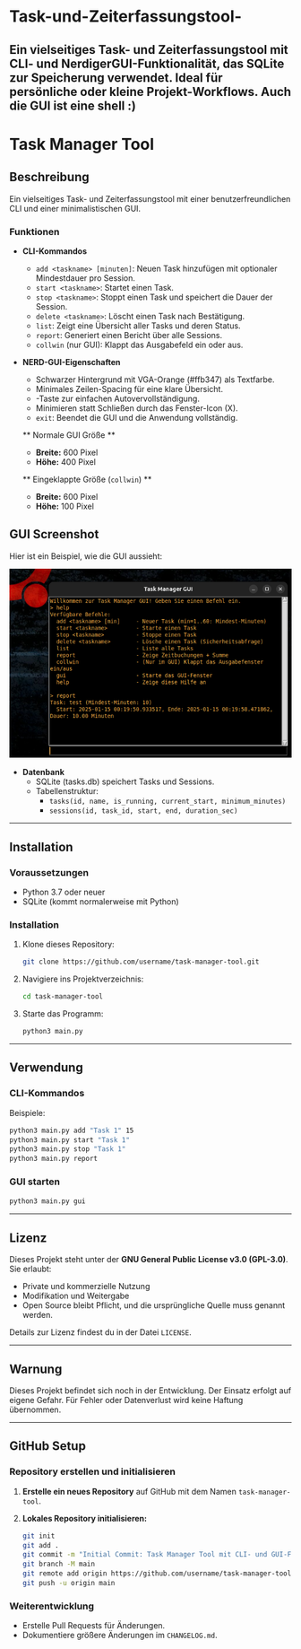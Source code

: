 # Task-und-Zeiterfassungstool-
Ein vielseitiges Task- und Zeiterfassungstool mit CLI- und NerdigerGUI-Funktionalität, das SQLite zur Speicherung verwendet. Ideal für persönliche oder kleine Projekt-Workflows.
Auch die GUI ist eine shell :)  
--
# Task Manager Tool

## Beschreibung

Ein vielseitiges Task- und Zeiterfassungstool mit einer benutzerfreundlichen CLI und einer minimalistischen GUI.

### Funktionen
- **CLI-Kommandos**
  - `add <taskname> [minuten]`: Neuen Task hinzufügen mit optionaler Mindestdauer pro Session.
  - `start <taskname>`: Startet einen Task.
  - `stop <taskname>`: Stoppt einen Task und speichert die Dauer der Session.
  - `delete <taskname>`: Löscht einen Task nach Bestätigung.
  - `list`: Zeigt eine Übersicht aller Tasks und deren Status.
  - `report`: Generiert einen Bericht über alle Sessions.
  - `collwin` (nur GUI): Klappt das Ausgabefeld ein oder aus.

- **NERD-GUI-Eigenschaften**
  - Schwarzer Hintergrund mit VGA-Orange (#ffb347) als Textfarbe.
  - Minimales Zeilen-Spacing für eine klare Übersicht.
  - <Tab>-Taste zur einfachen Autovervollständigung.
  - Minimieren statt Schließen durch das Fenster-Icon (X).
  - `exit`: Beendet die GUI und die Anwendung vollständig.
  
  ** Normale GUI Größe **
  - **Breite:** 600 Pixel
  - **Höhe:** 400 Pixel

  ** Eingeklappte Größe (`collwin`) **
  - **Breite:** 600 Pixel
  - **Höhe:** 100 Pixel

## GUI Screenshot
Hier ist ein Beispiel, wie die GUI aussieht:

![GUI Screenshot](assets/screen-gui.png)

- **Datenbank**
  - SQLite (tasks.db) speichert Tasks und Sessions.
  - Tabellenstruktur:
    - `tasks(id, name, is_running, current_start, minimum_minutes)`
    - `sessions(id, task_id, start, end, duration_sec)`

---

## Installation

### Voraussetzungen
- Python 3.7 oder neuer
- SQLite (kommt normalerweise mit Python)

### Installation
1. Klone dieses Repository:
   ```bash
   git clone https://github.com/username/task-manager-tool.git
   ```

2. Navigiere ins Projektverzeichnis:
   ```bash
   cd task-manager-tool
   ```

3. Starte das Programm:
   ```bash
   python3 main.py
   ```

---

## Verwendung

### CLI-Kommandos
Beispiele:
```bash
python3 main.py add "Task 1" 15
python3 main.py start "Task 1"
python3 main.py stop "Task 1"
python3 main.py report
```

### GUI starten
```bash
python3 main.py gui
```

---

## Lizenz

Dieses Projekt steht unter der **GNU General Public License v3.0 (GPL-3.0)**. Sie erlaubt:
- Private und kommerzielle Nutzung
- Modifikation und Weitergabe
- Open Source bleibt Pflicht, und die ursprüngliche Quelle muss genannt werden.

Details zur Lizenz findest du in der Datei `LICENSE`.

---

## Warnung
Dieses Projekt befindet sich noch in der Entwicklung. Der Einsatz erfolgt auf eigene Gefahr. Für Fehler oder Datenverlust wird keine Haftung übernommen.

---

## GitHub Setup

### Repository erstellen und initialisieren
1. **Erstelle ein neues Repository** auf GitHub mit dem Namen `task-manager-tool`.

2. **Lokales Repository initialisieren:**
   ```bash
   git init
   git add .
   git commit -m "Initial Commit: Task Manager Tool mit CLI- und GUI-Funktionalität"
   git branch -M main
   git remote add origin https://github.com/username/task-manager-tool.git
   git push -u origin main
   ```

### Weiterentwicklung
- Erstelle Pull Requests für Änderungen.
- Dokumentiere größere Änderungen im `CHANGELOG.md`.
